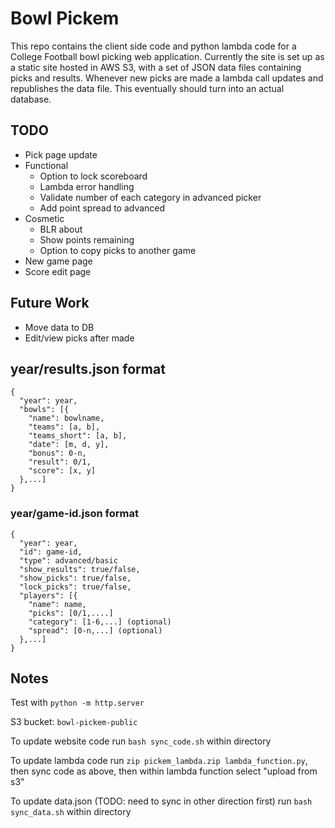 # Bowl Pickem
This repo contains the client side code and python lambda code for a College Football bowl picking web application. Currently the site is set up as a static site hosted in AWS S3, with a set of JSON data files containing picks and results. Whenever new picks are made a lambda call updates and republishes the data file. This eventually should turn into an actual database. 

## TODO
- Pick page update
- Functional
	- Option to lock scoreboard
	- Lambda error handling
	- Validate number of each category in advanced picker
	- Add point spread to advanced
- Cosmetic
	- BLR about 
	- Show points remaining
	- Option to copy picks to another game
- New game page
- Score edit page

## Future Work
- Move data to DB
- Edit/view picks after made

## year/results.json format
```
{
  "year": year,
  "bowls": [{
    "name": bowlname,
    "teams": [a, b],
    "teams_short": [a, b],
    "date": [m, d, y],
    "bonus": 0-n,
    "result": 0/1,
    "score": [x, y]
  },...]
}
```
### year/game-id.json format
```
{
  "year": year,
  "id": game-id,
  "type": advanced/basic
  "show_results": true/false,
  "show_picks": true/false,
  "lock_picks": true/false,
  "players": [{
    "name": name,
    "picks": [0/1,....]
    "category": [1-6,...] (optional)
    "spread": [0-n,...] (optional)
  },...]
}

```


## Notes
Test with `python -m http.server`

S3 bucket: `bowl-pickem-public`

To update website code run `bash sync_code.sh` within directory

To update lambda code run `zip pickem_lambda.zip lambda_function.py`, then sync code as above, then within lambda function select "upload from s3" 

To update data.json (TODO: need to sync in other direction first) run `bash sync_data.sh` within directory

